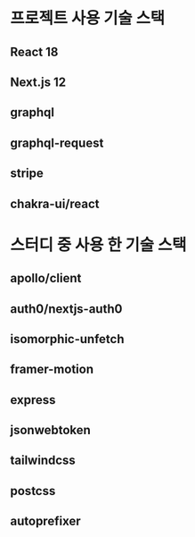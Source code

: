 # 프로젝트 사용 기술 스택
## React 18
## Next.js 12
## graphql
## graphql-request
## stripe
## chakra-ui/react

# 스터디 중 사용 한 기술 스택
## apollo/client
## auth0/nextjs-auth0
## isomorphic-unfetch
## framer-motion
## express
## jsonwebtoken
## tailwindcss
## postcss
## autoprefixer
